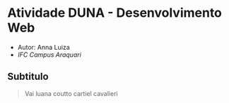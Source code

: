 # Atividade DUNA - Desenvolvimento Web

- Autor: Anna Luiza
- *IFC Campus Araquari*

## Subtitulo

>Vai luana coutto cartiel cavalieri